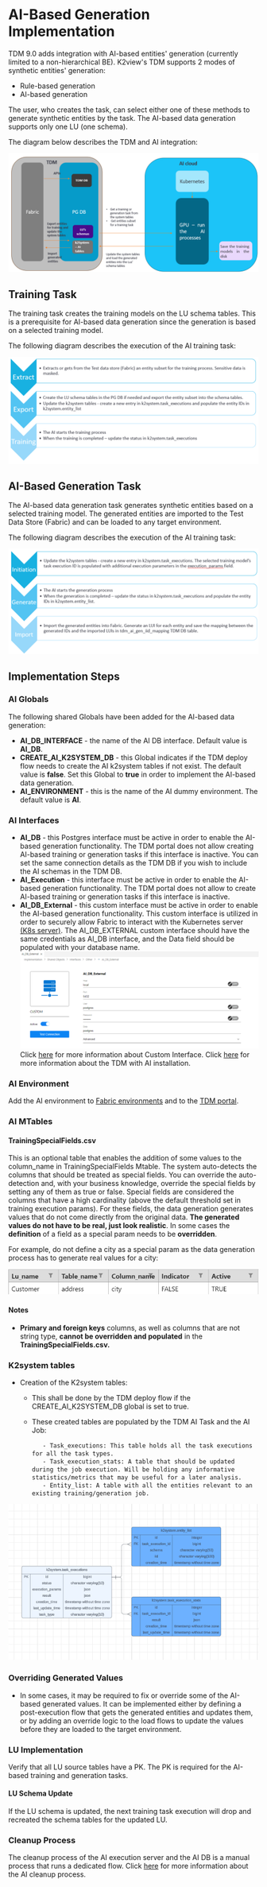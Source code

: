 # AI-Based Generation Implementation

TDM 9.0 adds integration with AI-based entities' generation (currently limited to a non-hierarchical BE). K2view's TDM supports 2 modes of synthetic entities' generation:

- Rule-based generation
- AI-based generation

The user, who creates the task, can select either one of these methods to generate synthetic entities by the task. The AI-based data generation supports only one LU (one schema).

The diagram below describes the TDM and AI integration:

![tdm-ai](images/tdm_ai_integration.png)

## Training Task

The training task creates the training models on the LU schema tables. This is a prerequisite for AI-based data generation since the generation is based on a selected training model. 

The following diagram describes the execution of the AI training task:

![ai training](images/ai_training_task_process.png)

## AI-Based Generation Task

The AI-based data generation task generates synthetic entities based on a selected training model. The generated entities are imported to the Test Data Store (Fabric) and can be loaded to any target environment.

The following diagram describes the execution of the AI training task:

![ai training](images/ai_generation_task_process.png)

## Implementation Steps

### AI Globals

The following shared Globals have been added for the AI-based data generation:

- **AI_DB_INTERFACE** - the name of the AI DB interface. Default value is **AI_DB**. 
- **CREATE_AI_K2SYSTEM_DB** - this Global indicates if the TDM deploy flow needs to create the AI k2system tables if not exist. The default value is **false**. Set this Global to **true** in order to implement the AI-based data generation.
- **AI_ENVIRONMENT** - this is the name of the AI dummy environment. The default value is **AI**. 

###  AI Interfaces

- **AI_DB** - this Postgres interface must be active in order to enable the AI-based generation functionality. The TDM portal does not allow creating AI-based training or generation tasks if this interface is inactive. You can set the same connection details as the TDM DB if you wish to include the AI schemas in the TDM DB.
- **AI_Execution** - this interface must be active in order to enable the AI-based generation functionality. The TDM portal does not allow to create AI-based training or generation tasks if this interface is inactive. 
- **AI_DB_External** - this custom interface must be active in order to enable the AI-based generation functionality. This custom interface is utilized in order to securely allow Fabric to interact with the Kubernetes server [(K8s server)](/articles/98_maintenance_and_operational/Installations/Docker/TDM/TDM_AI_Installation_V9.0.md#admin-token). The AI_DB_EXTERNAL custom interface should have the same credentials as AI_DB interface, and the Data field should be populated with your database name.
  ![ai training](images/External_DB.png)
  Click [here](https://support.k2view.com/Academy/articles/24_non_DB_interfaces/07_custom_interface.html) for more information about Custom Interface.
  Click [here](/articles/98_maintenance_and_operational/Installations/Docker/TDM/TDM_AI_Installation_V9.0.md#admin-token) for more information about the TDM with AI installation. 

### AI Environment
Add the AI environment to [Fabric environments](tdm_fabric_implementation_environments_setup.md) and to the [TDM portal](/articles/TDM/tdm_gui/10_environment_roles_tab.md#ai-environment---permission-set). 

### AI MTables 

#### TrainingSpecialFields.csv

This is an optional table that enables the addition of some values to the column_name in TrainingSpecialFields Mtable. The system auto-detects the columns that should be treated as special fields. You can override the auto-detection and, with your business knowledge, override the special fields by setting any of them as true or false. 
Special fields are considered the columns that have a high cardinality (above the default threshold set in training execution params). For these fields, the data generation generates values that do not come directly from the original data. **The generated values do not have to be real, just look realistic**. In some cases the **definition** of a field as a special param needs to be **overridden**. 

For example, do not define a city as a special param as the data generation process has to generate real values for a city:

![special params](images/ai_generation_special_params_example.png)

#### Notes
  - **Primary and foreign keys** columns, as well as columns that are not string type, **cannot be overridden and populated** in the **TrainingSpecialFields.csv.**

### K2system tables 
- Creation of the K2system tables:
     - This shall be done by the TDM deploy flow if the CREATE_AI_K2SYSTEM_DB global is set to true.
     - These created tables are populated by the TDM AI Task and the AI Job:
       
              - Task_executions: This table holds all the task executions for all the task types.
              - Task_execution_stats: A table that should be updated during the job execution. Will be holding any informative statistics/metrics that may be useful for a later analysis.
              - Entity_list: A table with all the entities relevant to an existing training/generation job.
       
![k2system_tables](images/K2system_Tables.png)
### Overriding Generated Values

- In some cases, it may be required to fix or override some of the AI-based generated values. It can be implemented either by defining a post-execution flow that gets the generated entities and updates them, or by adding an override logic to the load flows to update the values before they are loaded to the target environment.

### LU Implementation
Verify that all LU source tables have a PK. The PK is required for the AI-based training and generation tasks.

#### LU Schema Update
If the LU schema is updated, the next training task execution will drop and recreated the schema tables for the updated LU.

### Cleanup Process 
The cleanup process of the AI execution server and the AI DB is a manual process that runs a dedicated flow. Click [here](/articles/98_maintenance_and_operational/Installations/Docker/TDM/TDM_AI_Installation_V9.0.md#manual-cleanup-flow) for more information about the AI cleanup process.
